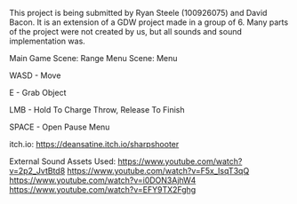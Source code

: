 This project is being submitted by Ryan Steele (100926075) and David Bacon. It is an extension of a GDW project made in a group of 6. Many parts of the project were not created by us, but all sounds and sound implementation was.

Main Game Scene: Range
Menu Scene: Menu


WASD - Move

E - Grab Object

LMB - Hold To Charge Throw, Release To Finish

SPACE - Open Pause Menu


itch.io: https://deansatine.itch.io/sharpshooter

External Sound Assets Used:
https://www.youtube.com/watch?v=2p2_JvtBtd8 
https://www.youtube.com/watch?v=F5x_IsqT3qQ 
https://www.youtube.com/watch?v=i0DON3AjhW4
https://www.youtube.com/watch?v=EFY9TX2Fghg
